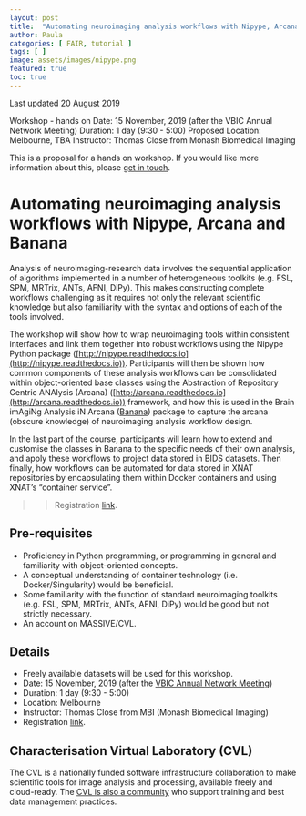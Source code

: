 ```yaml
---
layout: post
title:  "Automating neuroimaging analysis workflows with Nipype, Arcana and Banana"
author: Paula
categories: [ FAIR, tutorial ]
tags: [ ]
image: assets/images/nipype.png
featured: true
toc: true
---
```


Last updated 20 August 2019

Workshop - hands on
Date: 15 November, 2019 (after the VBIC Annual Network Meeting)
Duration: 1 day (9:30 - 5:00)
Proposed Location: Melbourne, TBA
Instructor: Thomas Close from Monash Biomedical Imaging

This is a proposal for a hands on workshop. If you would like more information about this, please [get in touch](mailto:p.martinez@uq.edu.au).

# Automating neuroimaging analysis workflows with Nipype, Arcana and Banana

Analysis of neuroimaging-research data involves the sequential application of algorithms implemented in a number of heterogeneous toolkits (e.g. FSL, SPM, MRTrix, ANTs, AFNI, DiPy). This makes constructing complete workflows challenging as it requires not only the relevant scientific knowledge but also familiarity with the syntax and options of each of the tools involved.

The workshop will show how to wrap neuroimaging tools within consistent interfaces and link them together into robust workflows using the Nipype Python package ([http://nipype.readthedocs.io](http://nipype.readthedocs.io)). Participants will then be shown how common components of these analysis workflows can be consolidated within object-oriented base classes using the Abstraction of Repository Centric ANAlysis (Arcana) ([http://arcana.readthedocs.io](http://arcana.readthedocs.io)) framework, and how this is used in the Brain imAgiNg Analysis iN Arcana ([Banana](https://github.com/MonashBI/banana)) package to capture the arcana (obscure knowledge) of neuroimaging analysis workflow design.

In the last part of the course, participants will learn how to extend and customise the classes in Banana to the specific needs of their own analysis, and apply these workflows to project data stored in BIDS datasets. Then finally, how workflows can be automated for data stored in XNAT repositories by encapsulating them within Docker containers and using XNAT’s “container service”.

>> Registration [link](https://www.eventbrite.com.au/e/automating-neuroimaging-analysis-workflows-with-nipype-arcana-and-banana-registration-69832758661?aff=eoi1).

## Pre-requisites
* Proficiency in Python programming, or programming in general and familiarity with object-oriented concepts.
* A conceptual understanding of container technology (i.e. Docker/Singularity) would be beneficial.
* Some familiarity with the function of standard neuroimaging toolkits (e.g. FSL, SPM, MRTrix, ANTs, AFNI, DiPy) would be good but not strictly necessary.
* An account on MASSIVE/CVL.

## Details

* Freely available datasets will be used for this workshop.
* Date: 15 November, 2019 (after the [VBIC Annual Network Meeting](https://mailchi.mp/971744c85b21/save-the-date-annual-vbic-network-meeting-14-november-2019))
* Duration: 1 day (9:30 - 5:00)
* Location: Melbourne
* Instructor: Thomas Close from MBI (Monash Biomedical Imaging)
* Registration [link](https://www.eventbrite.com.au/e/automating-neuroimaging-analysis-workflows-with-nipype-arcana-and-banana-registration-69832758661?aff=eoi1).



## Characterisation Virtual Laboratory (CVL)

The CVL is a nationally funded software infrastructure collaboration
to make scientific tools for image analysis and processing, available freely
and cloud-ready. The [CVL is also a community](https://characterisation-virtual-laboratory.github.io/CVL_Community/about) who support training
and best data management practices.
